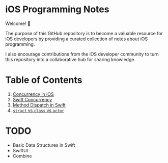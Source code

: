 # iOS Programming Notes

Welcome! 👋

The purpose of this GitHub repository is to become a valuable resource for iOS developers by providing a curated collection of notes about iOS programming.

I also encourage contributions from the iOS developer community to turn this repository into a collaborative hub for sharing knowledge.

# Table of Contents

1. <a href="Concurrency in iOS/Concurrency in iOS.md">Concurrency in iOS</a>
1. <a href="Swift Concurrency/Swift Concurrency.md">Swift Concurrency</a>
1. <a href="Method Dispatch in Swift/Method Dispatch in Swift.md">Method Dispatch in Swift</a>
1. <a href="struct vs class vs actor/struct vs class vs actor.md">`struct` vs `class` vs `actor`</a>

# TODO
- Basic Data Structures in Swift
- SwiftUI
- Combine
